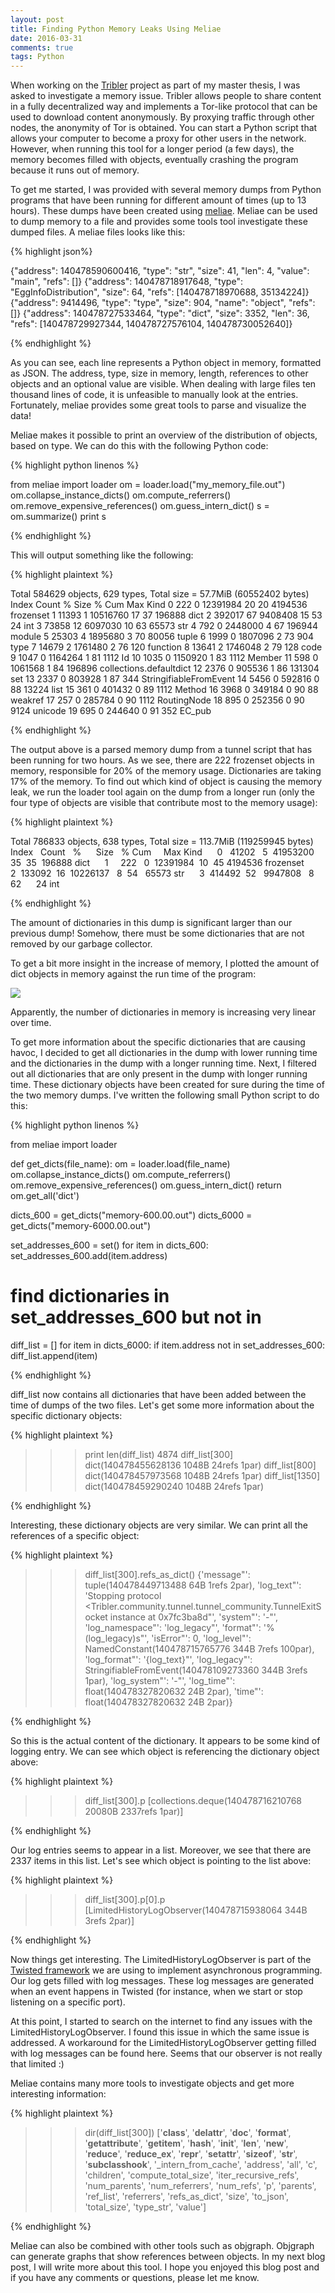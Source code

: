 ```yaml
---
layout: post
title: Finding Python Memory Leaks Using Meliae
date: 2016-03-31
comments: true
tags: Python
---
```


When working on the [Tribler](https://tribler.org) project as part of my master thesis, I was asked to investigate a memory issue. Tribler allows people to share content in a fully decentralized way and implements a Tor-like protocol that can be used to download content anonymously. By proxying traffic through other nodes, the anonymity of Tor is obtained. You can start a Python script that allows your computer to become a proxy for other users in the network. However, when running this tool for a longer period (a few days), the memory becomes filled with objects, eventually crashing the program because it runs out of memory.

To get me started, I was provided with several memory dumps from Python programs that have been running for different amount of times (up to 13 hours). These dumps have been created using [meliae](https://pypi.python.org/pypi/meliae). Meliae can be used to dump memory to a file and provides some tools tool investigate these dumped files. A meliae files looks like this:

{% highlight json%}

{"address": 140478590600416, "type": "str", "size": 41, "len": 4, "value": "main", "refs": []}
{"address": 140478718917648, "type": "EggInfoDistribution", "size": 64, "refs": [140478718970688, 35134224]}
{"address": 9414496, "type": "type", "size": 904, "name": "object", "refs": []}
{"address": 140478727533464, "type": "dict", "size": 3352, "len": 36, "refs": [140478729927344, 140478727576104, 140478730052640]}

{% endhighlight %}

As you can see, each line represents a Python object in memory, formatted as JSON. The address, type, size in memory, length, references to other objects and an optional value are visible. When dealing with large files ten thousand lines of code, it is unfeasible to manually look at the entries. Fortunately, meliae provides some great tools to parse and visualize the data!

Meliae makes it possible to print an overview of the distribution of objects, based on type. We can do this with the following Python code:

{% highlight python linenos %}

from meliae import loader
om = loader.load("my_memory_file.out")
om.collapse_instance_dicts()
om.compute_referrers()
om.remove_expensive_references()
om.guess_intern_dict()
s = om.summarize()
print s

{% endhighlight %}

This will output something like the following:

{% highlight plaintext %}

Total 584629 objects, 629 types, Total size = 57.7MiB (60552402 bytes)
Index Count % Size % Cum Max Kind
0 222 0 12391984 20 20 4194536 frozenset
1 11393 1 10516760 17 37 196888 dict
2 392017 67 9408408 15 53 24 int
3 73858 12 6097030 10 63 65573 str
4 792 0 2448000 4 67 196944 module
5 25303 4 1895680 3 70 80056 tuple
6 1999 0 1807096 2 73 904 type
7 14679 2 1761480 2 76 120 function
8 13641 2 1746048 2 79 128 code
9 1047 0 1164264 1 81 1112 Id
10 1035 0 1150920 1 83 1112 Member
11 598 0 1061568 1 84 196896 collections.defaultdict
12 2376 0 905536 1 86 131304 set
13 2337 0 803928 1 87 344 StringifiableFromEvent
14 5456 0 592816 0 88 13224 list
15 361 0 401432 0 89 1112 Method
16 3968 0 349184 0 90 88 weakref
17 257 0 285784 0 90 1112 RoutingNode
18 895 0 252356 0 90 9124 unicode
19 695 0 244640 0 91 352 EC_pub

{% endhighlight %}

The output above is a parsed memory dump from a tunnel script that has been running for two hours. As we see, there are 222 frozenset objects in memory, responsible for 20% of the memory usage. Dictionaries are taking 17% of the memory. To find out which kind of object is causing the memory leak, we run the loader tool again on the dump from a longer run (only the four type of objects are visible that contribute most to the memory usage):

{% highlight plaintext %}

Total 786833 objects, 638 types, Total size = 113.7MiB (119259945 bytes)
Index   Count   %      Size   % Cum     Max Kind
     0   41202   5  41953200  35  35  196888 dict
     1     222   0  12391984  10  45 4194536 frozenset
     2  133092  16  10226137   8  54   65573 str
     3  414492  52   9947808   8  62      24 int

{% endhighlight %}

The amount of dictionaries in this dump is significant larger than our previous dump! Somehow, there must be some dictionaries that are not removed by our garbage collector.

To get a bit more insight in the increase of memory, I plotted the amount of dict objects in memory against the run time of the program:

<div class="row mt-3">
    <div class="col-sm mt-3 mt-md-0">
        <img class="img-fluid rounded z-depth-1" src="{{ site.baseurl }}/assets/img/python_meliae_dict_memory.png">
    </div>
</div>

Apparently, the number of dictionaries in memory is increasing very linear over time.

To get more information about the specific dictionaries that are causing havoc, I decided to get all dictionaries in the dump with lower running time and the dictionaries in the dump with a longer running time. Next, I filtered out all dictionaries that are only present in the dump with longer running time. These dictionary objects have been created for sure during the time of the two memory dumps. I've written the following small Python script to do this:

{% highlight python linenos %}

from meliae import loader

def get_dicts(file_name):
om = loader.load(file_name)
om.collapse_instance_dicts()
om.compute_referrers()
om.remove_expensive_references()
om.guess_intern_dict()
return om.get_all('dict')

dicts_600 = get_dicts("memory-600.00.out")
dicts_6000 = get_dicts("memory-6000.00.out")

set_addresses_600 = set()
for item in dicts_600:
set_addresses_600.add(item.address)

# find dictionaries in set_addresses_600 but not in
diff_list = []
for item in dicts_6000:
if item.address not in set_addresses_600:
diff_list.append(item)

{% endhighlight %}

diff_list now contains all dictionaries that have been added between the time of dumps of the two files. Let's get some more information about the specific dictionary objects:

{% highlight plaintext %}

>>> print len(diff_list)
4874
>>> diff_list[300]
dict(140478455628136 1048B 24refs 1par)
>>> diff_list[800]
dict(140478457973568 1048B 24refs 1par)
>>> diff_list[1350]
dict(140478459290240 1048B 24refs 1par)

{% endhighlight %}

Interesting, these dictionary objects are very similar. We can print all the references of a specific object:

{% highlight plaintext %}

>>> diff_list[300].refs_as_dict()
{'message"': tuple(140478449713488 64B 1refs 2par), 'log_text"': 'Stopping protocol <Tribler.community.tunnel.tunnel_community.TunnelExitSocket instance at 0x7fc3ba8d"', 'system"': '-"', 'log_namespace"': 'log_legacy"', 'format"': '%(log_legacy)s"', 'isError"': 0, 'log_level"': NamedConstant(140478715765776 344B 7refs 100par), 'log_format"': '{log_text}"', 'log_legacy"': StringifiableFromEvent(140478109273360 344B 3refs 1par), 'log_system"': '-"', 'log_time"': float(140478327820632 24B 2par), 'time"': float(140478327820632 24B 2par)}

{% endhighlight %}

So this is the actual content of the dictionary. It appears to be some kind of logging entry. We can see which object is referencing the dictionary object above:

{% highlight plaintext %}

>>> diff_list[300].p
[collections.deque(140478716210768 20080B 2337refs 1par)]

{% endhighlight %}

Our log entries seems to appear in a list. Moreover, we see that there are 2337 items in this list. Let's see which object is pointing to the list above:

{% highlight plaintext %}

>>> diff_list[300].p[0].p
[LimitedHistoryLogObserver(140478715938064 344B 3refs 2par)]

{% endhighlight %}

Now things get interesting. The LimitedHistoryLogObserver is part of the [Twisted framework](https://twistedmatrix.com/trac/) we are using to implement asynchronous programming. Our log gets filled with log messages. These log messages are generated when an event happens in Twisted (for instance, when we start or stop listening on a specific port).

At this point, I started to search on the internet to find any issues with the LimitedHistoryLogObserver. I found this issue in which the same issue is addressed. A workaround for the LimitedHistoryLogObserver getting filled with log messages can be found here. Seems that our observer is not really that limited :)

Meliae contains many more tools to investigate objects and get more interesting information:

{% highlight plaintext %}

>>> dir(diff_list[300])
['__class__', '__delattr__', '__doc__', '__format__', '__getattribute__', '__getitem__', '__hash__', '__init__', '__len__', '__new__', '__reduce__', '__reduce_ex__', '__repr__', '__setattr__', '__sizeof__', '__str__', '__subclasshook__', '_intern_from_cache', 'address', 'all', 'c', 'children', 'compute_total_size', 'iter_recursive_refs', 'num_parents', 'num_referrers', 'num_refs', 'p', 'parents', 'ref_list', 'referrers', 'refs_as_dict', 'size', 'to_json', 'total_size', 'type_str', 'value']

{% endhighlight %}

Meliae can also be combined with other tools such as objgraph. Objgraph can generate graphs that show references between objects. In my next blog post, I will write more about this tool. I hope you enjoyed this blog post and if you have any comments or questions, please let me know.
